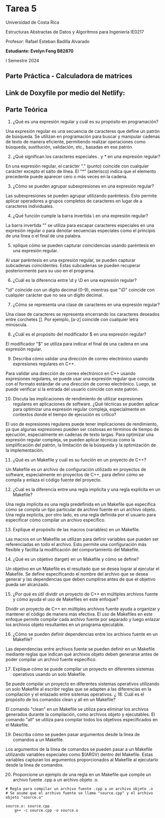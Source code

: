 # Tarea 5

Universidad de Costa Rica

Estructuras Abstractas de Datos y Algoritmos para Ingeniería IE0217

Profesor: Rafael Esteban Badilla Alvarado

**Estudiante: Evelyn Feng B82870**

I Semestre 2024


## Parte Práctica - Calculadora de matrices


## Link de Doxyfile por medio del Netlify:




## Parte Teórica

1. ¿Qué es una expresión regular y cuál es su propósito en programación?

Una expresión regular es una secuencia de caracteres que define un patrón de búsqueda. Se utilizan en programación para buscar y manipular cadenas de texto de manera eficiente, permitiendo realizar operaciones como búsqueda, sustitución, validación, etc., basadas en ese patrón.

2. ¿Qué significan los caracteres especiales . y * en una expresión regular?

En una expresión regular, el carácter "." (punto) coincide con cualquier carácter excepto el salto de línea. El "*" (asterisco) indica que el elemento precedente puede aparecer cero o más veces en la cadena.

3. ¿Cómo se pueden agrupar subexpresiones en una expresión regular?

Las subexpresiones se pueden agrupar utilizando paréntesis. Esto permite aplicar operadores a grupos completos de caracteres en lugar de a caracteres individuales.

4. ¿Qué función cumple la barra invertida \ en una expresión regular?

La barra invertida "" se utiliza para escapar caracteres especiales en una expresión regular o para denotar secuencias especiales como el principio de una línea o el final de una palabra.

5. xplique cómo se pueden capturar coincidencias usando paréntesis en una expresión regular.

Al usar paréntesis en una expresión regular, se pueden capturar subcadenas coincidentes. Estas subcadenas se pueden recuperar posteriormente para su uso en el programa.

6. ¿Cuál es la diferencia entre \d y \D en una expresión regular?

"\d" coincide con un dígito decimal (0-9), mientras que "\D" coincide con cualquier carácter que no sea un dígito decimal.

7. ¿Cómo se representa una clase de caracteres en una expresión regular?

Una clase de caracteres se representa encerrando los caracteres deseados entre corchetes []. Por ejemplo, [a-z] coincide con cualquier letra minúscula.

8. ¿Cuál es el propósito del modificador $ en una expresión regular?

El modificador "$" se utiliza para indicar el final de una cadena en una expresión regular.

9. Describa cómo validar una dirección de correo electrónico usando expresiones regulares en C++.

Para validar una dirección de correo electrónico en C++ usando expresiones regulares, se puede usar una expresión regular que coincida con el formato estándar de una dirección de correo electrónico. Luego, se puede verificar si la entrada del usuario coincide con este patrón.

10. Discuta las implicaciones de rendimiento de utilizar expresiones regulares en aplicaciones de software. ¿Qué técnicas se pueden aplicar para optimizar una expresión regular compleja, especialmente en contextos donde el tiempo de ejecución es crítico?

El uso de expresiones regulares puede tener implicaciones de rendimiento, ya que algunas expresiones pueden ser costosas en términos de tiempo de ejecución, especialmente en cadenas de texto largas. Para optimizar una expresión regular compleja, se pueden aplicar técnicas como la simplificación del patrón, la limitación de la búsqueda y la optimización de la implementación.

11. ¿Qué es un Makefile y cuál es su función en un proyecto de C++?

Un Makefile es un archivo de configuración utilizado en proyectos de software, especialmente en proyectos de C++, para definir cómo se compila y enlaza el código fuente del proyecto.

12. ¿Cuál es la diferencia entre una regla implícita y una regla explícita en un Makefile?

Una regla implícita es una regla predefinida en un Makefile que especifica cómo se compila un tipo particular de archivo fuente en un archivo objeto. Una regla explícita, por otro lado, es una regla definida por el usuario para especificar cómo compilar un archivo específico.

13. Explique el propósito de las macros (variables) en un Makefile.

Las macros en un Makefile se utilizan para definir variables que pueden ser referenciadas en todo el archivo. Esto permite una configuración más flexible y facilita la modificación del comportamiento del Makefile.

14. ¿Qué es un objetivo (target) en un Makefile y cómo se define?

Un objetivo en un Makefile es el resultado que se desea lograr al ejecutar el Makefile. Se define especificando el nombre del archivo que se desea generar y las dependencias que deben cumplirse antes de que el objetivo pueda ser alcanzado.

15. ¿Por qué es útil dividir un proyecto de C++ en múltiples archivos fuente y cómo ayuda el uso de Makefiles en este enfoque?

Dividir un proyecto de C++ en múltiples archivos fuente ayuda a organizar y mantener el código de manera más efectiva. El uso de Makefiles en este enfoque permite compilar cada archivo fuente por separado y luego enlazar los archivos objeto resultantes en un programa ejecutable.

16. ¿Cómo se pueden definir dependencias entre los archivos fuente en un Makefile?

Las dependencias entre archivos fuente se pueden definir en un Makefile mediante reglas que indican qué archivos objeto deben generarse antes de poder compilar un archivo fuente específico.

17. Explique cómo se puede compilar un proyecto en diferentes sistemas operativos usando un solo Makefile.

Se puede compilar un proyecto en diferentes sistemas operativos utilizando un solo Makefile al escribir reglas que se adapten a las diferencias en la compilación y el enlazado entre sistemas operativos.
¿
18. Cuál es el propósito de los comandos clean y all en un Makefile?

El comando "clean" en un Makefile se utiliza para eliminar los archivos generados durante la compilación, como archivos objeto y ejecutables. El comando "all" se utiliza para compilar todos los objetivos especificados en el Makefile.

19. Describa cómo se pueden pasar argumentos desde la línea de comandos a un Makefile.

Los argumentos de la línea de comandos se pueden pasar a un Makefile utilizando variables especiales como $(ARGV) dentro del Makefile. Estas variables capturan los argumentos proporcionados al Makefile al ejecutarlo desde la línea de comandos.

20. Proporcione un ejemplo de una regla en un Makefile que compile un archivo fuente .cpp a un archivo objeto .o.
````
# Regla para compilar un archivo fuente .cpp a un archivo objeto .o
# Se asume que el archivo fuente se llama "source.cpp" y el archivo objeto "source.o"

source.o: source.cpp
    g++ -c source.cpp -o source.o
````
